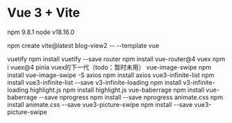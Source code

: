 # Vue 3 + Vite

npm 9.8.1
node v18.16.0

npm create vite@latest blog-view2  -- --template vue

vuetify             npm install vuetify --save
router              npm install vue-router@4
vuex                npm i vuex@4
pinia               vuex的下一代（todo：暂时未用）
vue-image-swipe     npm install vue-image-swipe -S
axios               npm install axios
vue3-infinite-list  npm install vue3-infinite-list --save
v3-infinite-loading npm install v3-infinite-loading
highlight.js        npm install highlight.js
vue-baberrage       npm install vue-baberrage --save
nprogress           npm install --save nprogress
animate.css         npm install animate.css --save
vue3-picture-swipe  npm install --save vue3-picture-swipe
